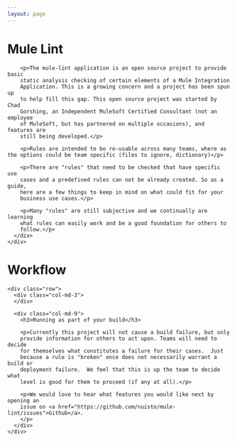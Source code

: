 ```yaml
---
layout: page
---
```


<div class="full-width top-bottom-pad">
  <div class="container main-content">
    <div class="row">
      <div class="col-md-12">
        <h1>Mule Lint</h1>

        <p>The mule-lint application is an open source project to provide basic
        static analysis checking of certain elements of a Mule Integration
        Application. This is a growing concern and a project has been spun up
        to help fill this gap. This open source project was started by Chad
        Gorshing, an Independent MuleSoft Certified Consultant (not an employee
        of MuleSoft, but has partnered on multiple occasions), and features are
        still being developed.</p>

        <p>Rules are intended to be re-usable across many teams, where as the options could be team specific (files to ignore, dictionary)</p>

        <p>There are "rules" that need to be checked that have specific use
        cases and a predefined rules can not be already created. So as a guide,
        here are a few things to keep in mind on what could fit for your
        business use cases.</p>

        <p>Many "rules" are still subjective and we continually are learning
        what rules can easily work and be a good foundation for others to
        follow.</p>
      </div>
    </div>
  </div>
</div>

<div class="full-width top-bottom-pad alternating-row">
  <div class="container main-content">
    <div class="row">
      <div class="col-md-12">
        <h1 class="section-heading">Workflow</h1>
      </div>
    </div>

    <div class="row">
      <div class="col-md-3">
      </div>

      <div class="col-md-9">
        <h3>Running as part of your build</h3>

        <p>Currently this project will not cause a build failure, but only
        provide information for others to act upon. Teams will need to decide
        for themselves what constitutes a failure for their cases.  Just
        because a rule is "broken" once does not necessarily warrant a build or
        deployment failure.  We feel that this is up the team to decide what
        level is good for them to proceed (if any at all).</p>

        <p>We would love to hear what features you would like next by opening an
        issue on <a href="https://github.com/nuisto/mule-lint/issues">Github</a>.
        </p>
      </div>
    </div>
  </div>
</div>

<!--
<div class="full-width top-bottom-pad">
  <div class="container main-content">
    <div class="row">
      <div class="col-md-12">
        <h1 class="contribute-heading">Sponsor</h1>
      </div>
    </div>

    <div class="row">
      <div class="col-md-9">
        <h3>Employee Contributions</h3>

        <p>Many companies have discovered that providing employees with some time to pursue an interesting idea can pay big dividends or even spawn entirely new products.</p>

        <p>If you sponsor your employee's work on open source projects and would like to contribute to Rubinius, <a href="mailto:contact@rubinius.com?subject=Sponsoring employee contributions to Rubinius">tell us about it</a> so we can give your company and employee the credit they deserve.</p>
      </div>

      <div class="col-md-3">
      </div>
    </div>

    <div class="row">
      <div class="col-md-12">
        <h3>The Rubinius Book</h3>

        <p>The forms of communicating knowledge are expanding tremendously with the Internet and the rich digital media it enables. Even so, books remain one of the most effective ways to organize information for sharing.</p>

        <p>The Rubinius book is an ambitious project to completely document the Rubinius platform, development approach, community social structure, problem solving, and experimentation with programming languages. Sponsoring Rubinius book content provides one of the highest returns in a virtuous circle of learning and building, and <a href="mailto:contact@rubinius.com?subject=Sponsoring Rubinius book content">your sponsorship</a> would receive prominent recognition in the book.</p>
      </div>

      <div class="col-md-3">
      </div>

      <div class="col-md-9">
        <p>Academia and industry have different goals. Academia prioritize novelty. Since big ideas are few, this leads to specialization ond then compartmentalization. Business must be profitable to exist, so industry prioritizes working systems that generate revenue. These systems are rarely novel and tend quickly toward complexity.</p>

        <p>The Rubinius book balances these opposed goals by documenting a complete, complex, working system, while encouraging focused, specialized learning or research.</p>
      </div>
    </div>

    <div class="row">
      <div class="col-md-8">
        <h3>Interns and Student Projects</h3>

        <p>Learning to code is becoming increasingly important, and not merely for a career in software development. As all professions use software more, and as software becomes more controllable through APIs (application programming interfaces), there is more opportunity or need to write code.</p>

        <p>One of the focuses of Rubinius is learning about programming systems. It provides an excellent opportunity for an intern or student to gain practical experience with a complete industrial system like one they would encounter in a job versus only an academic research system. You can sponsor one of your interns to work on Rubinius or <a href="mailto:contact@rubinius.com?subject=Sponsoring an intern or student">work with us</a> to find a code school or university student to sponsor.</p>
      </div>

      <div class="col-md-4">
      </div>
    </div>
  </div>
</div>

<div class="full-width top-bottom-pad alternating-row">
  <div class="container main-content">
    <div class="row">
      <div class="col-md-12">
        <h1 class="contribute-heading">Fund</h1>
      </div>
    </div>

    <div class="row">
      <div class="col-md-12">
        <h3>Specific Rubinius Projects</h3>
      </div>
    </div>

    <div class="row">
      <div class="col-md-8">
        <p>Rubinius is an extensive project composed of many components. We prioritize features based on what we know about how useful they can be. If there are features that would be particularly valuable to your business, <a href="mailto:contact@rubinius.com?subject=Funding specific Rubinius projects">let's discuss</a> how you might fund focused work on those features. You agree that the work be contributed to Rubinius and your business would receive prominent recognition for the contribution in <a href="http://book.rubinius.com">the Rubinius book</a>.</p>

        <p>Rubinius is pursing ambitious advances in the utility of programming languages and applications. Various components that significantly advance the Rubinius vision would benefit from funding.</p>
      </div>

      <div class="col-md-4">
        <div class="panel panel-default">
          <div class="panel-heading">
            <h3 class="panel-title">Rubinius Projects</h3>
          </div>

          <div class="panel-body contribute-projects">
            <ul>
              <li><p>next-generation JIT framework</p></li>
              <li><p>thread-local, isolatable memory heaps</p></li>
              <li><p>object graph analysis tools</p></li>
              <li><p>machine learning applied to program execution and evolution</p></li>
              <li><p>advanced instruction set</p></li>
              <li><p>interoperable type systems</p></li>
              <li><p>program visualization</p></li>
            </ul>
          </div>
        </div>
      </div>
    </div>
  </div>
</div>

<div class="full-width top-bottom-pad">
  <div class="container main-content">
    <div class="row">
      <div class="col-md-12">
        <h1 class="contribute-heading">Invest</h1>
      </div>
    </div>

    <div class="row">
      <div class="col-md-4">
      </div>

      <div class="col-md-8">
        <h3>Support and Professional Services Contract</h3>

        <p>Wisely applying your scarcest resource, your employees' time, is essential for business success. Ensuring your employees have the support they need to do their best work is also critical.</p>

        <p>Whether you are maintaining existing applications or have new product development planned, <a href="mailto:contact@rubinius.com?subject=Support or professional services contract">find out</a> how a Rubinius support or professional services contract can help your business.</p>
      </div>
    </div>

    <div class="row">
      <div class="col-md-12">
        <h3>Architecture, Process, and System Migration</h3>

        <p>From monolithic application architectures to microservices, from legacy IT infrastructure to cloud, containers, and serverless compute, the pace of technology change is accelerating. Staying current is essential to staying competitive. Yet this constant march forward should not come at the significant cost of discarding investments that are still providing value. Applications and infrastructure should be <em>evolving</em>, not merely getting replaced.</p>

        <p></p>
      </div>
    </div>

    <div class="row">
      <div class="col-md-4">
      </div>

      <div class="col-md-8">
        <h3>Cofounder</h3>

        <p>Empowerment is fundamental to the Rubinius philosophy. Empowerment is providing the means to solve our own problems and, at the same time, working to replace structures that disempower.</p>

        <p>Rubinius, Inc seeks cofounders from diverse and under-represented groups with experience in or deep dedication to learning business, marketing, teaching, partnerships, and technology.</p>
      </div>
    </div>

    <div class="row">
      <div class="col-md-12">
        <h3>VC Investment</h3>

        <p>The intersection of connected devices, machine learning and artificial intelligence, cloud infrastructure, and programming languages promise extensive changes in the way software is built and used. Conversational interfaces and autonomous will dominate.</p>

        <p>Existing programming languages and methods of building software primtive, costly, and ill-suited to the present and future software requirements, which involve distribution, resilience, rapid change, and extensive context.</p>

        <p></p>
      </div>
    </div>
  </div>
</div>

-->
